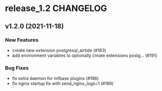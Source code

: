 # release_1.2 CHANGELOG

## v1.2.0 (2021-11-18)

### New Features

- create new extension postgresql_airtide (#183)
- add environment variables to optionally create extensions postg… (#191)

### Bug Fixes

- fix extra daemon for mfbase plugins (#186)
- fix nginx startup fix with send_nginx_logs=1 (#189)


